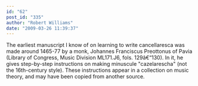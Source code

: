 ```yaml
---
id: "62"
post_id: "335"
author: "Robert Williams"
date: "2009-03-26 11:39:37"
---
```

The earliest manuscript I know of on learning to write cancellaresca was made around 1465-77 by a monk, Johannes Franciscus Preottonus of Pavia (Library of Congress, Music Division ML171.J6, fols. 129â€“130). In it, he gives step-by-step instructions on making minuscule "cazelarescha" (not the 16th-century style). These instructions appear in a collection on music theory, and may have been copied from another source.
